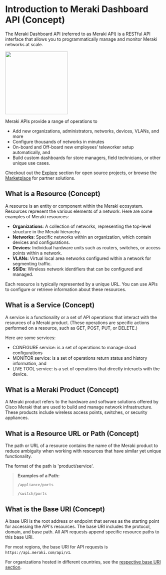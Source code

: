 # Introduction to Meraki Dashboard API (Concept)

The Meraki Dashboard API (referred to as Meraki API) is a RESTful API interface that allows you to programmatically manage and monitor Meraki networks at scale.

<img src="../images/cloud-code.png" width="200px">


Meraki APIs provide a range of operations to

- Add new organizations, administrators, networks, devices, VLANs, and more
- Configure thousands of networks in minutes
- On-board and Off-board new employees’ teleworker setup automatically, and
- Build custom dashboards for store managers, field technicians, or other unique use cases. 


Checkout out the [Explore](https://developer.cisco.com/meraki/explore/) section for open source projects, or browse the [Marketplace](https://apps.meraki.io/) for partner solutions.

## What is a Resource (Concept)

A resource is an entity or component within the Meraki ecosystem.  Resources represent the various elements of a network.  Here are some examples of Meraki resources:

- **Organizations**: A collection of networks, representing the top-level structure in the Meraki hierarchy.
- **Networks**: Specific networks within an organization, which contain devices and configurations.
- **Devices**: Individual hardware units such as routers, switches, or access points within a network.
- **VLANs**: Virtual local area networks configured within a network for segmenting traffic.
- **SSIDs**: Wireless network identifiers that can be configured and managed.

Each resource is typically represented by a unique URL. You can use APIs to configure or retrieve information about these resources.

## What is a Service (Concept)

A service is a functionality or a set of API operations that interact with the resources of a Meraki product. (These operations are specific actions performed on a resource, such as GET, POST, PUT, or DELETE.)

Here are some services:

- CONFIGURE service: is a set of operations to manage cloud configurations
- MONITOR service: is a set of operations return status and history information, and
- LIVE TOOL service: is a set of operations that directly interacts with the device.

## What is a Meraki Product (Concept)

A Meraki product refers to the hardware and software solutions offered by Cisco Meraki that are used to build and manage network infrastructure. These products include wireless access points, switches, or security appliances.

## What is a Resource URL or Path (Concept)

The path or URL of a resource contains the name of the Meraki product to reduce ambiguity when working with resources that have similar yet unique functionality. 

The format of the path is 'product/service'.

> **Examples of a Path:**
>
> `/appliance/ports`
>
> `/switch/ports`

## What is the Base URI (Concept)

A base URI is the root address or endpoint that serves as the starting point for accessing the API's resources. The base URI includes the protocol, domain, and base path. All API requests append specific resource paths to this base URI.

For most regions, the base URI for API requests is `https://api.meraki.com/api/v1`.

For organizations hosted in different countries, see the [respective base URI section](https://developer.cisco.com/meraki/api-v1/getting-started/#base-uri).


